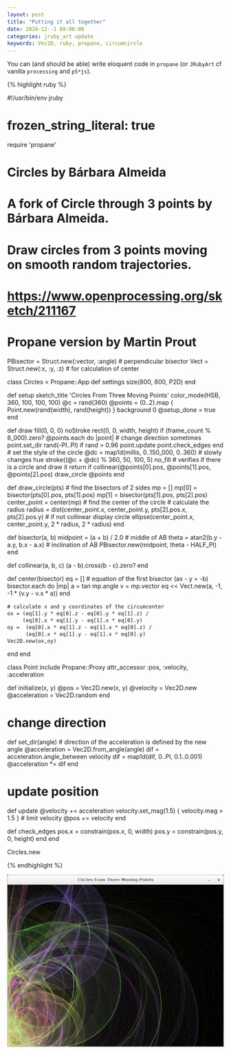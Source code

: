 ```yaml
---
layout: post
title: "Putting it all together"
date: 2016-12--1 09:00:00
categories: jruby_art update
keywords: Vec2D, ruby, propane, circumcircle
---
```

You can (and should be able) write eloquent code in `propane` (or `JRubyArt` cf vanilla `processing` and `p5*js`).

{% highlight ruby %}

#!/usr/bin/env jruby
# frozen_string_literal: true
require 'propane'

# Circles by Bárbara Almeida
#  A fork of Circle through 3 points by Bárbara Almeida.
# Draw circles from 3 points moving on smooth random trajectories.
# https://www.openprocessing.org/sketch/211167

# Propane version by Martin Prout
PBisector = Struct.new(:vector, :angle) # perpendicular bisector
Vect = Struct.new(:x, :y, :z) # for calculation of center

class Circles < Propane::App
  def settings
    size(800, 600, P2D)
  end

  def setup
    sketch_title 'Circles From Three Moving Points'
    color_mode(HSB, 360, 100, 100, 100)
    @c = rand(360)
    @points = (0..2).map { Point.new(rand(width), rand(height)) }
    background 0
    @setup_done = true
  end

  def draw
    fill(0, 0, 0)
    noStroke
    rect(0, 0, width, height) if (frame_count % 8_000).zero?
    @points.each do |point|
      # change direction sometimes
      point.set_dir rand(-PI..PI) if rand > 0.96
      point.update
      point.check_edges
    end
    # set the style of the circle
    @dc = map1d(millis, 0..150_000, 0..360) # slowly changes hue
    stroke((@c + @dc) % 360, 50, 100, 5)
    no_fill
    # verifies if there is a circle and draw it
    return if collinear(@points[0].pos, @points[1].pos, @points[2].pos)
    draw_circle @points
  end

  def draw_circle(pts)
    # find the bisectors of 2 sides
    mp = []
    mp[0] = bisector(pts[0].pos, pts[1].pos)
    mp[1] = bisector(pts[1].pos, pts[2].pos)
    center_point = center(mp) # find the center of the circle
    # calculate the radius
    radius = dist(center_point.x, center_point.y, pts[2].pos.x, pts[2].pos.y)
    # if not collinear display circle
    ellipse(center_point.x, center_point.y, 2 * radius, 2 * radius)
  end

  def bisector(a, b)
    midpoint = (a + b) / 2.0 # middle of AB
    theta = atan2(b.y - a.y, b.x - a.x) # inclination of AB
    PBisector.new(midpoint, theta - HALF_PI)
  end

  def collinear(a, b, c)
    (a - b).cross(b - c).zero?
  end

  def center(bisector)
    eq = []
    # equation of the first bisector (ax - y =  -b)
    bisector.each do |mp|
      a = tan mp.angle
      v = mp.vector
      eq << Vect.new(a, -1, -1 * (v.y - v.x * a))
    end

    # calculate x and y coordinates of the circumcenter
    ox = (eq[1].y * eq[0].z - eq[0].y * eq[1].z) /
         (eq[0].x * eq[1].y - eq[1].x * eq[0].y)
    oy =  (eq[0].x * eq[1].z - eq[1].x * eq[0].z) /
          (eq[0].x * eq[1].y - eq[1].x * eq[0].y)
    Vec2D.new(ox,oy)
  end
end

class Point
  include Propane::Proxy
  attr_accessor :pos, :velocity, :acceleration

  def initialize(x, y)
    @pos = Vec2D.new(x, y)
    @velocity = Vec2D.new
    @acceleration = Vec2D.random
  end

  # change direction
  def set_dir(angle)
    # direction of the acceleration is defined by the new angle
    @acceleration = Vec2D.from_angle(angle)
    dif = acceleration.angle_between velocity
    dif = map1d(dif, 0..PI, 0.1..0.001)
    @acceleration *= dif
  end

  # update position
  def update
    @velocity += acceleration
    velocity.set_mag(1.5) { velocity.mag > 1.5 } # limit velocity
    @pos += velocity
  end

  def check_edges
    pos.x = constrain(pos.x, 0, width)
    pos.y = constrain(pos.y, 0, height)
  end
end

Circles.new

{% endhighlight %}

<img src="/assets/circles.png" />
